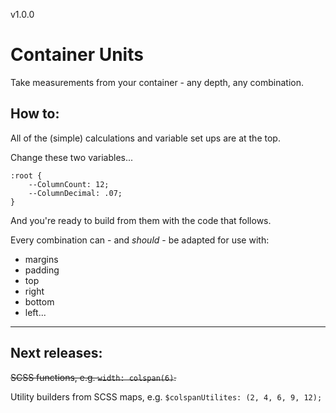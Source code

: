 v1.0.0
# Container Units
Take measurements from your container - any depth, any combination.

## How to:
All of the (simple) calculations and variable set ups are at the top.

Change these two variables...

```
:root {
    --ColumnCount: 12;
    --ColumnDecimal: .07;
}
```

And you're ready to build from them with the code that follows.

Every combination can - and _should_ - be adapted for use with:

* margins
* padding
* top
* right
* bottom
* left...

---

## Next releases:

~~SCSS functions, e.g. `width: colspan(6)`.~~

Utility builders from SCSS maps, e.g. `$colspanUtilites: (2, 4, 6, 9, 12);`

